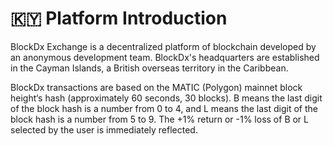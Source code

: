 # 🇰🇾 Platform Introduction

BlockDx Exchange is a decentralized platform of blockchain developed by an anonymous development team. BlockDx's headquarters are established in the Cayman Islands, a British overseas territory in the Caribbean.

BlockDx transactions are based on the MATIC (Polygon) mainnet block height‘s hash (approximately 60 seconds, 30 blocks). B means the last digit of the block hash is a number from 0 to 4, and L means the last digit of the block hash is a number from 5 to 9. The +1% return or -1% loss of B or L selected by the user is immediately reflected.
